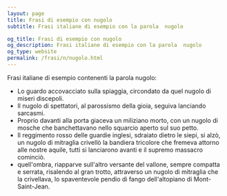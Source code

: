 ```yaml
---
layout: page
title: Frasi di esempio con nugolo 
subtitle: Frasi italiane di esempio con la parola  nugolo

og_title: Frasi di esempio con nugolo 
og_description: Frasi italiane di esempio con la parola  nugolo
og_type: website
permalink: /frasi/n/nugolo.html
---
```


Frasi italiane di esempio contenenti la parola nugolo:


- Lo guardo accovacciato sulla spiaggia, circondato da quel nugolo di miseri discepoli.
- Il nugolo di spettatori, al parossismo della gioia, seguiva lanciando sarcasmi.
- Proprio davanti alla porta giaceva un miliziano morto, con un nugolo di mosche che banchettavano nello squarcio aperto sul suo petto.
- Il reggimento rosso delle guardie inglesi, sdraiato dietro le siepi, si alzò, un nugolo di mitraglia crivellò la bandiera tricolore che fremeva attorno alle nostre aquile, tutti si lanciarono avanti e il supremo massacro cominciò.
- quell'ombra, riapparve sull'altro versante del vallone, sempre compatta e serrata, risalendo al gran trotto, attraverso un nugolo di mitraglia che la crivellava, lo spaventevole pendio di fango dell'altopiano di Mont-Saint-Jean.
